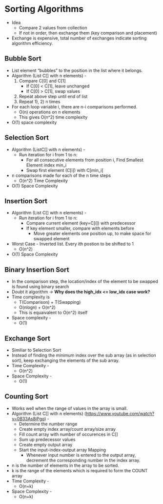 # Sorting Algorithms
- Idea
    - Compare 2 values from collection
    - If not in order, then exchange them (key comparison and placement)
- Exchange is expensive, total number of exchanges indicate sorting algorithm efficiency.

<!--![sorting_algo_overview](images_for_notes/sorting_algo_overview.png) -->

## Bubble Sort
- List element “bubbles” to the position in the list where it belongs.
- Algorithm (List C[] with n elements) -
    1) Compare C[0] and C[1]
        - If C[0] < C[1], leave unchanged
        - If C[0] > C[1], swap values
    2) Repeat above step until end of list
    3) Repeat 1), 2) n times
- For each loop variable i, there are n-i comparisons performed. 
    - O(n) operations on n elements
    - This gives O(n^2) time complexity
- O(1) space complexity

## Selection Sort
- Algorithm (ListC[] with n elements) -
    - Run iteration for i from 1 to n:
        - For all consecutive elements from position i, Find Smallest Element index min_i
        - Swap first element (C[i]) with C[min_i]
- n comparisons made for each of the n time steps
    - O(n^2) Time Complexity
- O(1) Space Complexity

## Insertion Sort
- Algorithm (List C[] with n elements) -
    - Run iteration for i from 1 to n:
        - Compare current element (key=C[i]) with predecessor
        - If key element smaller, compare with elements before
            - Move greater elements one position up, to make space for swapped element
- Worst Case - Inverted list. Every ith postion to be shifted to 1
    - O(n^2)
- O(1) Space Complexity

## Binary Insertion Sort
- In the comparison step, the location/index of the element to be swapped is found using binary search
- Doubt it algorithm -> **Why does the high_idx <= low_idx case work?**
- Time complexity is 
    - T(Comparison) + T(Swapping)
    - O(nlogn) + O(n^2)
    - This is equaivalent to O(n^2) itself
- Space complexity -
    - O(1)

## Exchange Sort
- Similiar to Selection Sort
- Instead of finding the minimum index over the sub array (as in selection sort), keep exchanging the elements of the sub array.
- Time Complexity -
    - O(n^2)
- Space Complexity -
    - O(1)

## Counting Sort
- Works well when the range of values in the array is small.
- Algorithm (List C[] with n elements) (https://www.youtube.com/watch?v=0B33As8jPgo) -
    - Determine the number range
    - Create empty index array/count array/size array
    - Fill count array with number of occurences in C[]
    - Sum up predecessor values
    - Create empty output array
    - Start the input-index-output array Mapping
        - Whenever input number is entered to the output array, decrement the corresponding number in the index array.
- n is the number of elements in the array to be sorted. 
- k is the range of the elements which is required to form the COUNT array
- Time Complexity -
    - O(n+k)
- Space Complexity -
    - O(n+k)
